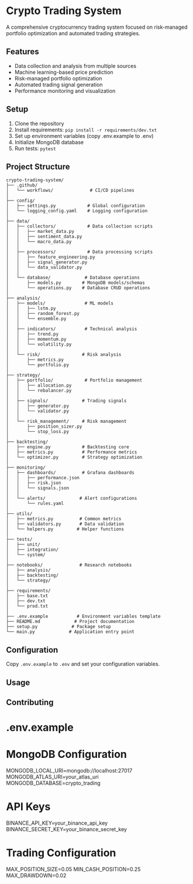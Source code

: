 # Crypto Trading System

A comprehensive cryptocurrency trading system focused on risk-managed portfolio optimization and automated trading strategies.

## Features
- Data collection and analysis from multiple sources
- Machine learning-based price prediction
- Risk-managed portfolio optimization
- Automated trading signal generation
- Performance monitoring and visualization

## Setup
1. Clone the repository
2. Install requirements: `pip install -r requirements/dev.txt`
3. Set up environment variables (copy .env.example to .env)
4. Initialize MongoDB database
5. Run tests: `pytest`

## Project Structure
```
crypto-trading-system/
├── .github/
│   └── workflows/              # CI/CD pipelines
│
├── config/
│   ├── settings.py            # Global configuration
│   └── logging_config.yaml    # Logging configuration
│
├── data/
│   ├── collectors/            # Data collection scripts
│   │   ├── market_data.py
│   │   ├── sentiment_data.py
│   │   └── macro_data.py
│   │
│   ├── processors/            # Data processing scripts
│   │   ├── feature_engineering.py
│   │   ├── signal_generator.py
│   │   └── data_validator.py
│   │
│   └── database/             # Database operations
│       ├── models.py        # MongoDB models/schemas
│       └── operations.py    # Database CRUD operations
│
├── analysis/
│   ├── models/               # ML models
│   │   ├── lstm.py
│   │   ├── random_forest.py
│   │   └── ensemble.py
│   │
│   ├── indicators/           # Technical analysis
│   │   ├── trend.py
│   │   ├── momentum.py
│   │   └── volatility.py
│   │
│   └── risk/                # Risk analysis
│       ├── metrics.py
│       └── portfolio.py
│
├── strategy/
│   ├── portfolio/            # Portfolio management
│   │   ├── allocation.py
│   │   └── rebalancer.py
│   │
│   ├── signals/             # Trading signals
│   │   ├── generator.py
│   │   └── validator.py
│   │
│   └── risk_management/     # Risk management
│       ├── position_sizer.py
│       └── stop_loss.py
│
├── backtesting/
│   ├── engine.py            # Backtesting core
│   ├── metrics.py           # Performance metrics
│   └── optimizer.py         # Strategy optimization
│
├── monitoring/
│   ├── dashboards/          # Grafana dashboards
│   │   ├── performance.json
│   │   ├── risk.json
│   │   └── signals.json
│   │
│   └── alerts/             # Alert configurations
│       └── rules.yaml
│
├── utils/
│   ├── metrics.py          # Common metrics
│   ├── validators.py       # Data validation
│   └── helpers.py         # Helper functions
│
├── tests/
│   ├── unit/
│   ├── integration/
│   └── system/
│
├── notebooks/              # Research notebooks
│   ├── analysis/
│   ├── backtesting/
│   └── strategy/
│
├── requirements/
│   ├── base.txt
│   ├── dev.txt
│   └── prod.txt
│
├── .env.example           # Environment variables template
├── README.md             # Project documentation
├── setup.py             # Package setup
└── main.py             # Application entry point
```
## Configuration
Copy `.env.example` to `.env` and set your configuration variables.

## Usage


## Contributing


# .env.example
# MongoDB Configuration
MONGODB_LOCAL_URI=mongodb://localhost:27017
MONGODB_ATLAS_URI=your_atlas_uri
MONGODB_DATABASE=crypto_trading

# API Keys
BINANCE_API_KEY=your_binance_api_key
BINANCE_SECRET_KEY=your_binance_secret_key

# Trading Configuration
MAX_POSITION_SIZE=0.05
MIN_CASH_POSITION=0.25
MAX_DRAWDOWN=0.02